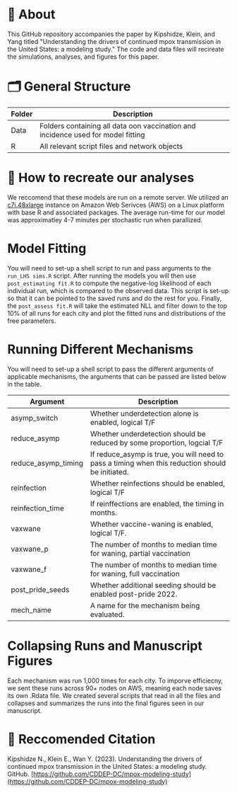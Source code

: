 # 📍 About
This GitHub repository accompanies the paper by Kipshidze, Klein, and Yang titled "Understanding the drivers of continued mpox transmission in the United States: a modeling study." The code and data files will recireate the simulations, analyses, and figures for this paper.

# 🗂️ General Structure
| Folder | Description |
| -- | -- |
| Data| Folders containing all data oon vaccination and incidence used for model fitting |
| R | All relevant script files and network objects |

# 📌 How to recreate our analyses
We reccomend that these models are run on a remote server. We utilized an [c7i.48xlarge](https://aws.amazon.com/ec2/instance-types/c7i/) instance on Amazon Web Serivces (AWS) on a Linux platform with base R and associated packages. The average run-time for our model was approximatley 4-7 minutes per stochastic run when parallized. 

# Model Fitting
You will need to set-up a shell script to run and pass arguments to the `run_LHS sims.R` script.
After running the models you will then use `post_estimating fit.R` to compute the negative-log likelihood  of each individual run, which is compared to the observed data. This script is set-up so that it can be pointed to the saved runs and do the rest for you. Finally, the `post_assess fit.R` will take the estimated NLL and filter down to the top 10% of all runs for each city and plot the fitted runs and distributions of the free parameters. 

# Running Different Mechanisms
You will need to set-up a shell script to pass the different arguments of applicable mechanisms, the arguments that can be passed are listed below in the table. 

| Argument | Description |
| -- | -- | 
| asymp_switch | Whether underdetection alone is enabled, logical T/F |
| reduce_asymp | Whether underdetection should be reduced by some proportion, logcial T/F |
| reduce_asymp_timing | If reduce_asymp is true, you will need to pass a timing when this reduction should be initiated. |
| reinfection | Whether reinfections should be enabled, logical T/F | 
| reinfection_time | If reinffections are enabled, the timing in months. |
| vaxwane | Whether vaccine-waning is enabled, logical T/F. |
| vaxwane_p | The number of months to median time for waning, partial vaccination |
| vaxwane_f | The number of months to median time for waning, full vaccination |
| post_pride_seeds | Whether additional seeding should be enabled post-pride 2022. |
| mech_name | A name for the mechanism being evaluated. | 

# Collapsing Runs and Manuscript Figures
Each mechanism was run 1,000 times for each city. To imporve efficiecny, we sent these runs across 90+ nodes on AWS, meaning each node saves its own .Rdata file. We created several scripts that read in all the files and collapses and summarizes the runs into the final figures seen in our manuscript. 


# 📝 Reccomended Citation
Kipshidze N., Klein E., Wan Y. (2023). Understanding the drivers of continued mpox transmission in the United States: a modeling study. GitHub. [https://github.com/CDDEP-DC/mpox-modeling-study](https://github.com/CDDEP-DC/mpox-modeling-study)

